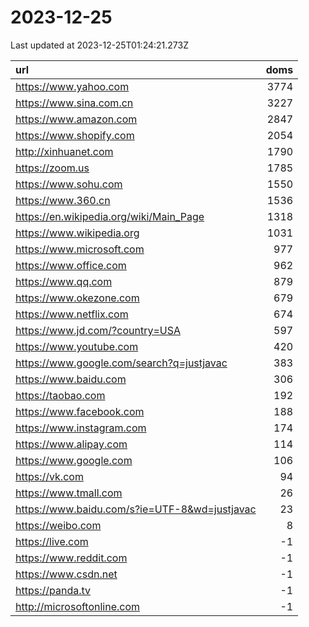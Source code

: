 # 2023-12-25

<!-- BEGIN -->
Last updated at 2023-12-25T01:24:21.273Z

url | doms
:- | -:
https://www.yahoo.com | 3774
https://www.sina.com.cn | 3227
https://www.amazon.com | 2847
https://www.shopify.com | 2054
http://xinhuanet.com | 1790
https://zoom.us | 1785
https://www.sohu.com | 1550
https://www.360.cn | 1536
https://en.wikipedia.org/wiki/Main_Page | 1318
https://www.wikipedia.org | 1031
https://www.microsoft.com | 977
https://www.office.com | 962
https://www.qq.com | 879
https://www.okezone.com | 679
https://www.netflix.com | 674
https://www.jd.com/?country=USA | 597
https://www.youtube.com | 420
https://www.google.com/search?q=justjavac | 383
https://www.baidu.com | 306
https://taobao.com | 192
https://www.facebook.com | 188
https://www.instagram.com | 174
https://www.alipay.com | 114
https://www.google.com | 106
https://vk.com | 94
https://www.tmall.com | 26
https://www.baidu.com/s?ie=UTF-8&wd=justjavac | 23
https://weibo.com | 8
https://live.com | -1
https://www.reddit.com | -1
https://www.csdn.net | -1
https://panda.tv | -1
http://microsoftonline.com | -1
<!-- END -->
